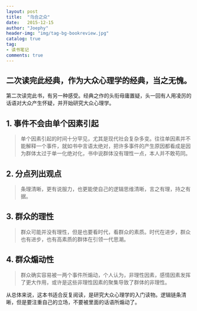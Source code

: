 ```yaml
---
layout: post
title:  "乌合之众"
date:   2015-12-15
author: "Joephy"
header-img: "img/tag-bg-bookreview.jpg"
catalog: true
tag:
- 读书笔记 
comments: true
---
```

二次读完此经典，作为大众心理学的经典，当之无愧。
-----------

第二次读完此书，有另一种感受。经典之作的头衔毋庸置疑，头一回有人用凌厉的话语对大众产生怀疑，并开始研究大众心理学。

## 1. 事件不会由单个因素引起
>单个因素引起的时间十分罕见，尤其是现代社会复杂多变。往往单因素并不能解释一个事件，就如书中言语太绝对，把许多事件的产生原因都看成是因为群体太过于单一化绝对化，书中说群体没有理性一点，本人并不敢苟同。

## 2. 分点列出观点
>条理清晰，更有说服力，也更能使自己的逻辑思维清晰，言之有理，持之有据。

## 3. 群众的理性
>群众可能并没有理性，但是也要看时代，看群众的素质。时代在进步，群众也有进步，也有高素质的群体在引领一代思潮。

## 4. 群众煽动性
>群众确实容易被一两个事件所煽动，个人认为，非理性因素，感情因素发挥了更大作用，或许是这些非理性因素的聚集导致了群体的非理性。

从总体来说，这本书适合反复阅读，是研究大众心理学的入门读物。逻辑链条清晰，但是要注重自己的立场，不要被里面的话语所煽动了。



